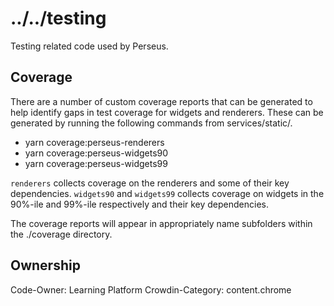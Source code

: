 # ../../testing

Testing related code used by Perseus.

## Coverage

There are a number of custom coverage reports that can be generated to help
identify gaps in test coverage for widgets and renderers.  These can be generated
by running the following commands from services/static/.

- yarn coverage:perseus-renderers
- yarn coverage:perseus-widgets90
- yarn coverage:perseus-widgets99

`renderers` collects coverage on the renderers and some of their key dependencies.
`widgets90` and `widgets99` collects coverage on widgets in the 90%-ile and 99%-ile
respectively and their key dependencies.

The coverage reports will appear in appropriately name subfolders within the
./coverage directory.

## Ownership

Code-Owner: Learning Platform
Crowdin-Category: content.chrome
